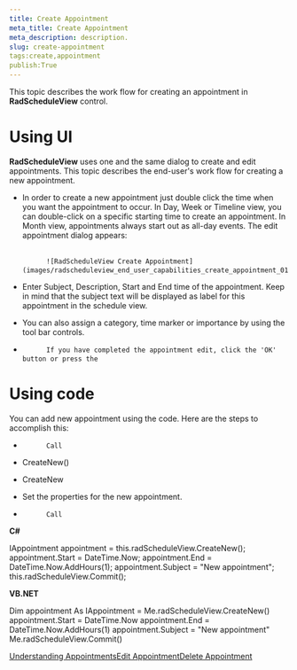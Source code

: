 ```yaml
---
title: Create Appointment
meta_title: Create Appointment
meta_description: description.
slug: create-appointment
tags:create,appointment
publish:True
---
```



This topic describes the work flow for creating an appointment in __RadScheduleView__ control.
      

# Using UI

__RadScheduleView__ uses one and the same dialog to create and edit appointments. This topic describes the end-user's work flow for creating a new appointment.
        

* In order to create a new appointment just double click the time when you want the appointment to occur. In Day, Week or Timeline view, you can double-click on a specific starting time to create an appointment. In Month view, appointments always start out as all-day events. The edit appointment dialog appears:


               
            ![RadScheduleView Create Appointment](images/radscheduleview_end_user_capabilities_create_appointment_01.png)

* Enter Subject, Description, Start and End time of the appointment. Keep in mind that the subject text will be displayed as label for this appointment in the schedule view.

* You can also assign a category, time marker or importance by using the tool bar controls.

* 
            If you have completed the appointment edit, click the 'OK' button or press the 

# Using code

You can add new appointment using the code. Here are the steps to accomplish this:

* 
            Call

* CreateNew()

* CreateNew

* Set the properties for the new appointment.

* 
            Call 


 __C#__
    	


IAppointment appointment = this.radScheduleView.CreateNew();
appointment.Start = DateTime.Now;
appointment.End = DateTime.Now.AddHours(1);
appointment.Subject = "New appointment";
this.radScheduleView.Commit();




 __VB.NET__
    	


Dim appointment As IAppointment = Me.radScheduleView.CreateNew()
appointment.Start = DateTime.Now
appointment.End = DateTime.Now.AddHours(1)
appointment.Subject = "New appointment"
Me.radScheduleView.Commit()



[Understanding Appointments]({{slug:understanding-appointments}})[Edit Appointment]({{slug:edit-appointment}})[Delete Appointment]({{slug:delete-appointment}})
